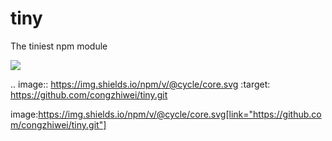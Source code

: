 # tiny
The tiniest npm module

[![](https://img.shields.io/npm/v/@cycle/core.svg)](https://github.com/congzhiwei/tiny.git)

.. image:: https://img.shields.io/npm/v/@cycle/core.svg :target: https://github.com/congzhiwei/tiny.git

image:https://img.shields.io/npm/v/@cycle/core.svg[link="https://github.com/congzhiwei/tiny.git"]
